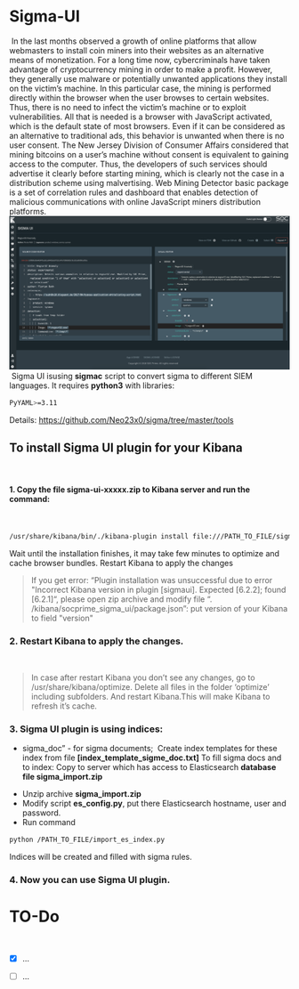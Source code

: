 # Sigma-UI
​
In the last months observed a growth of online platforms that allow webmasters to install coin miners into their websites as an alternative means of monetization. For a long time now, cybercriminals have taken advantage of cryptocurrency mining in order to make a profit. However, they generally use malware or potentially unwanted applications they install on the victim’s machine. In this particular case, the mining is performed directly within the browser when the user browses to certain websites. Thus, there is no need to infect the victim’s machine or to exploit vulnerabilities. All that is needed is a browser with JavaScript activated, which is the default state of most browsers. Even if it can be considered as an alternative to traditional ads, this behavior is unwanted when there is no user consent. The New Jersey Division of Consumer Affairs considered that mining bitcoins on a user’s machine without consent is equivalent to gaining access to the computer. Thus, the developers of such services should advertise it clearly before starting mining, which is clearly not the case in a distribution scheme using malvertising. Web Mining Detector basic package is a set of correlation rules and dashboard that enables detection of malicious communications with online JavaScript miners distribution platforms.
​
![alt text](resources/images/sigmaui.png "Sigma-UI")
​
Sigma UI isusing **sigmac** script to convert sigma to different SIEM languages. It requires
**python3** with libraries:
```sh
PyYAML>=3.11
```
Details: https://github.com/Neo23x0/sigma/tree/master/tools
## To install Sigma UI plugin for your Kibana ###
​
​
#### 1. Copy the file sigma-ui-xxxxx.zip to Kibana server and run the command:
​
```sh
/usr/share/kibana/bin/./kibana-plugin install file:///PATH_TO_FILE/sigma-ui-xxxxx.zip
```
Wait until the installation finishes, it may take few minutes to optimize and cache browser
bundles. Restart Kibana to apply the changes
> If you get error: “Plugin installation was unsuccessful due to error "Incorrect Kibana version in
plugin [sigmaui]. Expected [6.2.2]; found [6.2.1]“, please open zip archive and modify file
“. /kibana/socprime_sigma_ui/package.json”: put version of your Kibana to field "version"
​
​
### 2. **Restart Kibana** to apply the changes.
​
>In case after restart Kibana you don’t see any changes, go to /usr/share/kibana/optimize.
Delete all files in the folder ‘optimize’ including subfolders. And restart Kibana.This will make
Kibana to refresh it’s cache.
​
### 3. Sigma UI plugin is using indices:
  * sigma_doc” - for sigma documents;
​
Create index templates for these index from file **[index_template_sigme_doc.txt]**
To fill sigma docs and to index:
Copy to server which has access to Elasticsearch **database file sigma_import.zip**
- Unzip archive **sigma_import.zip**
- Modify script **es_config.py**, put there Elasticsearch hostname, user and password.
- Run command
```sh
python /PATH_TO_FILE/import_es_index.py
```
Indices will be created and filled with sigma rules.
### 4. Now you can use Sigma UI plugin.
# TO-Do
​
- [X] ...
- [ ] ...
​

